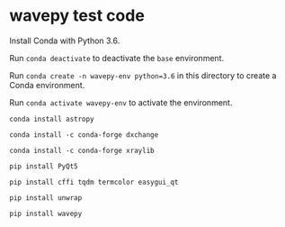 # wavepy test code

Install Conda with Python 3.6.

Run `conda deactivate` to deactivate the `base` environment.

Run `conda create -n wavepy-env python=3.6` in this directory to create a Conda
environment.

Run `conda activate wavepy-env` to activate the environment.

`conda install astropy`

`conda install -c conda-forge dxchange`

`conda install -c conda-forge xraylib`

`pip install PyQt5`

`pip install cffi tqdm termcolor easygui_qt`

`pip install unwrap`

`pip install wavepy`
